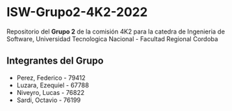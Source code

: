 # ISW-Grupo2-4K2-2022

Repositorio del **Grupo 2** de la comisión 4K2 para la catedra de Ingenieria de Software, Universidad Tecnologica Nacional - Facultad Regional Cordoba

## Integrantes del Grupo

* Perez, Federico - 79412
* Luzara, Ezequiel - 67788
* Niveyro, Lucas - 76822
* Sardi, Octavio - 76199
